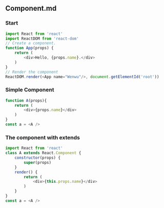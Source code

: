 ## Component.md
### Start
```js
import React from 'react'
import ReactDOM from 'react-dom'
// Create a component.
function App(props) {
    return (
        <div>Hello, {props.name}.</div>
    )
}
// Render the component
ReactDOM.render(<App name="Wenwu"/>, document.getElementId('root'))
```
### Simple Component
```js
function A(props){
    return (
        <div>{props.name}</div>
    )
}
const a = <A />
```
### The component with extends
```js
import React from 'react'
class A extends React.Component {
    constructor(props) {
        super(props)
    }
    render() {
        return (
            <div>{this.props.name}</div>
        )
    }
}
const a = <A />
```